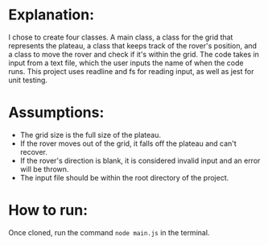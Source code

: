 # Explanation:
I chose to create four classes. A main class, a class for the grid that represents the plateau, a class that keeps track of the rover's position, and a class to move the rover and check if it's within the grid. The code takes in input from a text file, which the user inputs the name of when the code runs. This project uses readline and fs for reading input, as well as jest for unit testing.

# Assumptions:
- The grid size is the full size of the plateau.
- If the rover moves out of the grid, it falls off the plateau and can't recover.
- If the rover's direction is blank, it is considered invalid input and an error will be thrown.
- The input file should be within the root directory of the project.

# How to run:
Once cloned, run the command `node main.js` in the terminal.